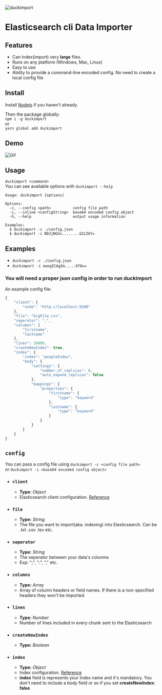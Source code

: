 ![duckimport](https://raw.githubusercontent.com/ofarukcaki/duckimport/master/assets/logo-text.png?token=AFZ3AYHQOYIIK3NASHVVVEK5TXQSY)

# Elasticsearch cli Data Importer

## Features
- Can Index(import) very **large** files.
- Runs on any platform (Windows, Mac, Linux)
- Easy to use
- Ability to provide a command-line encoded config. No need to create a local config file

## Install
Install [Nodejs](https://nodejs.org) if you haven't already.    

Then the package globally:  
 `npm i -g duckimport`  
or  
`yarn global add duckimport`      

## Demo
![Gif](https://raw.githubusercontent.com/ofarukcaki/duckimport/master/assets/demo.gif)

## Usage

`duckimport <command>`  
You can see available options with `duckimport --help`  
```
Usage: duckimport [options]

Options:
  -c, --config <path>          config file path
  -i, --inline <configString>  base64 encoded config object
  -h, --help                   output usage information

Examples:
  $ duckimport -c ./config.json
  $ duckimport -i NDJjNGVx........GZzZGY=
```     

## Examples
- `duckimport -c ./config.json`   
- `duckimport -i ewogICAgIm.....KfQ==`

### You will need a proper json config in order to run **duckimport**    
An example config file:
```javascript
{
    "client": {
        "node": "http://localhost:9200"
    },
    "file": "bigFile.csv",
    "seperator": ",",
    "columns": [
        "firstname",
        "lastname"
    ],
    "lines": 10000,
    "createNewIndex": true,
    "index": {
        "index": "peopleIndex",
        "body": {
            "settings": {
                "number_of_replicas": 0,
                "auto_expand_replicas": false
            },
            "mappings": {
                "properties": {
                    "firstname": {
                        "type": "keyword"
                    },
                    "lastname": {
                        "type": "keyword"
                    }
                }
            }
        }
    }
}
```


## `config`

 You can pass a config file using `duckimport -c <config file path>`    
 or
 `duckimport -i <base64 encoded config object>`
- ### `client`
    - **Type:** *Object*
    - Elasticsearch client configuration. [Reference](https://www.elastic.co/guide/en/elasticsearch/client/javascript-api/current/client-configuration.html)
- ### `file`
    - **Type:** *String*
    - The file you want to import(aka. indexing) into Elasticsearch. Can be .txt .csv .tsv etc.
- ### `seperator`
    - **Type:** *String*
    - The seperator between your data's columns
    - Exp: ";",  ":",  "," etc.
- ### `columns`
    - **Type:** *Array*
    - Array of column headers or field names. If there is a non-specified headers they won't be imported.
- ### `lines`
    - **Type:** *Number*
    - Number of lines included in every chunk sent to the Elasticsearch
- ### `createNewIndex`
    - **Type:** *Boolean*
- ### `index`
    - **Type:** *Object*
    - Index configuration. [Reference](https://www.elastic.co/guide/en/elasticsearch/client/javascript-api/current/api-reference.html#_indices_create)
    - **index** field is represents your Index name and it's mandatory. You don't need to include a body field or so if you set **createNewIndex: false**